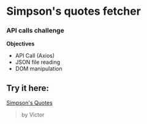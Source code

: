 # Simpson's quotes fetcher
### API calls challenge

**Objectives**
- API Call (Axios)
- JSON file reading
- DOM manipulation

## Try it here:
[Simpson's Quotes](https://vtr84.github.io/simpsons_quotes/)

> by Victor